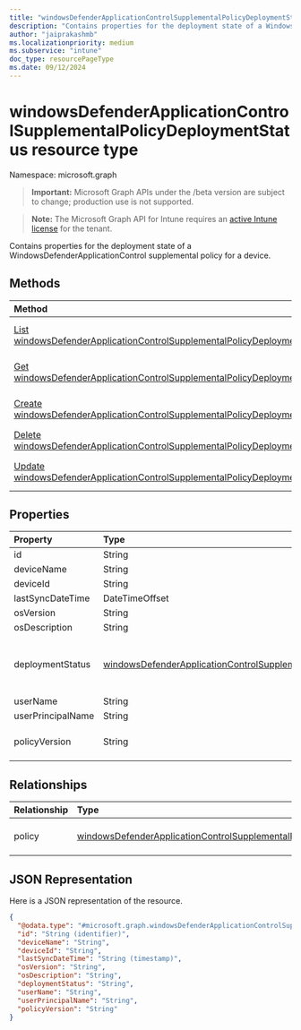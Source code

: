```yaml
---
title: "windowsDefenderApplicationControlSupplementalPolicyDeploymentStatus resource type"
description: "Contains properties for the deployment state of a WindowsDefenderApplicationControl supplemental policy for a device."
author: "jaiprakashmb"
ms.localizationpriority: medium
ms.subservice: "intune"
doc_type: resourcePageType
ms.date: 09/12/2024
---
```


# windowsDefenderApplicationControlSupplementalPolicyDeploymentStatus resource type

Namespace: microsoft.graph

> **Important:** Microsoft Graph APIs under the /beta version are subject to change; production use is not supported.

> **Note:** The Microsoft Graph API for Intune requires an [active Intune license](https://go.microsoft.com/fwlink/?linkid=839381) for the tenant.

Contains properties for the deployment state of a WindowsDefenderApplicationControl supplemental policy for a device.

## Methods
|Method|Return Type|Description|
|:---|:---|:---|
|[List windowsDefenderApplicationControlSupplementalPolicyDeploymentStatuses](../api/intune-unlock-windowsdefenderapplicationcontrolsupplementalpolicydeploymentstatus-list.md)|[windowsDefenderApplicationControlSupplementalPolicyDeploymentStatus](../resources/intune-unlock-windowsdefenderapplicationcontrolsupplementalpolicydeploymentstatus.md) collection|List properties and relationships of the [windowsDefenderApplicationControlSupplementalPolicyDeploymentStatus](../resources/intune-unlock-windowsdefenderapplicationcontrolsupplementalpolicydeploymentstatus.md) objects.|
|[Get windowsDefenderApplicationControlSupplementalPolicyDeploymentStatus](../api/intune-unlock-windowsdefenderapplicationcontrolsupplementalpolicydeploymentstatus-get.md)|[windowsDefenderApplicationControlSupplementalPolicyDeploymentStatus](../resources/intune-unlock-windowsdefenderapplicationcontrolsupplementalpolicydeploymentstatus.md)|Read properties and relationships of the [windowsDefenderApplicationControlSupplementalPolicyDeploymentStatus](../resources/intune-unlock-windowsdefenderapplicationcontrolsupplementalpolicydeploymentstatus.md) object.|
|[Create windowsDefenderApplicationControlSupplementalPolicyDeploymentStatus](../api/intune-unlock-windowsdefenderapplicationcontrolsupplementalpolicydeploymentstatus-create.md)|[windowsDefenderApplicationControlSupplementalPolicyDeploymentStatus](../resources/intune-unlock-windowsdefenderapplicationcontrolsupplementalpolicydeploymentstatus.md)|Create a new [windowsDefenderApplicationControlSupplementalPolicyDeploymentStatus](../resources/intune-unlock-windowsdefenderapplicationcontrolsupplementalpolicydeploymentstatus.md) object.|
|[Delete windowsDefenderApplicationControlSupplementalPolicyDeploymentStatus](../api/intune-unlock-windowsdefenderapplicationcontrolsupplementalpolicydeploymentstatus-delete.md)|None|Deletes a [windowsDefenderApplicationControlSupplementalPolicyDeploymentStatus](../resources/intune-unlock-windowsdefenderapplicationcontrolsupplementalpolicydeploymentstatus.md).|
|[Update windowsDefenderApplicationControlSupplementalPolicyDeploymentStatus](../api/intune-unlock-windowsdefenderapplicationcontrolsupplementalpolicydeploymentstatus-update.md)|[windowsDefenderApplicationControlSupplementalPolicyDeploymentStatus](../resources/intune-unlock-windowsdefenderapplicationcontrolsupplementalpolicydeploymentstatus.md)|Update the properties of a [windowsDefenderApplicationControlSupplementalPolicyDeploymentStatus](../resources/intune-unlock-windowsdefenderapplicationcontrolsupplementalpolicydeploymentstatus.md) object.|

## Properties
|Property|Type|Description|
|:---|:---|:---|
|id|String|Key of the entity.|
|deviceName|String|Device name.|
|deviceId|String|Device ID.|
|lastSyncDateTime|DateTimeOffset|Last sync date time.|
|osVersion|String|Windows OS Version.|
|osDescription|String|Windows OS Version Description.|
|deploymentStatus|[windowsDefenderApplicationControlSupplementalPolicyStatuses](../resources/intune-unlock-windowsdefenderapplicationcontrolsupplementalpolicystatuses.md)|The deployment state of the policy. Possible values are: `unknown`, `success`, `tokenError`, `notAuthorizedByToken`, `policyNotFound`.|
|userName|String|The name of the user of this device.|
|userPrincipalName|String|User Principal Name.|
|policyVersion|String|Human readable version of the WindowsDefenderApplicationControl supplemental policy.|

## Relationships
|Relationship|Type|Description|
|:---|:---|:---|
|policy|[windowsDefenderApplicationControlSupplementalPolicy](../resources/intune-unlock-windowsdefenderapplicationcontrolsupplementalpolicy.md)|The navigation link to the WindowsDefenderApplicationControl supplemental policy.|

## JSON Representation
Here is a JSON representation of the resource.
<!-- {
  "blockType": "resource",
  "keyProperty": "id",
  "@odata.type": "microsoft.graph.windowsDefenderApplicationControlSupplementalPolicyDeploymentStatus"
}
-->
``` json
{
  "@odata.type": "#microsoft.graph.windowsDefenderApplicationControlSupplementalPolicyDeploymentStatus",
  "id": "String (identifier)",
  "deviceName": "String",
  "deviceId": "String",
  "lastSyncDateTime": "String (timestamp)",
  "osVersion": "String",
  "osDescription": "String",
  "deploymentStatus": "String",
  "userName": "String",
  "userPrincipalName": "String",
  "policyVersion": "String"
}
```
